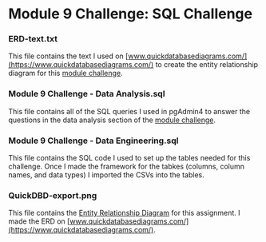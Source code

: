 # Module 9 Challenge: SQL Challenge

### ERD-text.txt
This file contains the text I used on [www.quickdatabasediagrams.com/](https://www.quickdatabasediagrams.com/) to create the entity relationship diagram for this [module challenge](https://courses.bootcampspot.com/courses/3249/assignments/49491?module_item_id=899212). 

### Module 9 Challenge - Data Analysis.sql
This file contains all of the SQL queries I used in pgAdmin4 to answer the questions in the data analysis section of the [module challenge](https://courses.bootcampspot.com/courses/3249/assignments/49491?module_item_id=899212). 

### Module 9 Challenge - Data Engineering.sql 
This file contains the SQL code I used to set up the tables needed for this challenge. Once I made the framework for the tabkes (columns, column names, and data types) I imported the CSVs into the tables. 

### QuickDBD-export.png 
This file contains the [Entity Relationship Diagram](https://www.lucidchart.com/pages/er-diagrams) for this assignment. I made the ERD on [www.quickdatabasediagrams.com/](https://www.quickdatabasediagrams.com/). 
